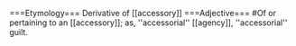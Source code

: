 ===Etymology===
Derivative of [[accessory]]
===Adjective===
#Of or pertaining to an [[accessory]]; as, ''accessorial'' [[agency]], ''accessorial'' guilt.